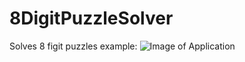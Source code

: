 # 8DigitPuzzleSolver
Solves 8 figit puzzles
example:
![Image of Application](http://image.prntscr.com/image/5ac9b1a4d2f74972bbafc8e3d15ff38c.png)
